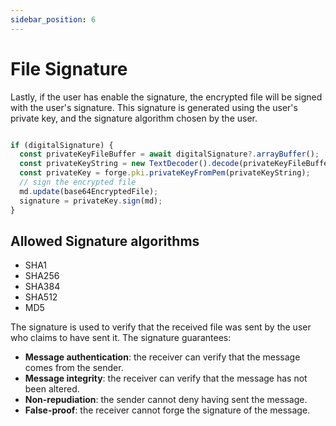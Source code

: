 ```yaml
---
sidebar_position: 6
---
```


# File Signature

Lastly, if the user has enable the signature, the encrypted file will be signed with the user's signature.
This signature is generated using the user's private key, and the signature algorithm chosen by the user.

````typescript title="Signature"

if (digitalSignature) {
  const privateKeyFileBuffer = await digitalSignature?.arrayBuffer();
  const privateKeyString = new TextDecoder().decode(privateKeyFileBuffer);
  const privateKey = forge.pki.privateKeyFromPem(privateKeyString);
  // sign the encrypted file
  md.update(base64EncryptedFile);
  signature = privateKey.sign(md);
}
````

## Allowed Signature algorithms

- SHA1
- SHA256
- SHA384
- SHA512
- MD5

The signature is used to verify that the received file was sent by the user who claims to have sent it.
The signature guarantees:

- **Message authentication**: the receiver can verify that the message comes from the sender.
- **Message integrity**: the receiver can verify that the message has not been altered.
- **Non-repudiation**: the sender cannot deny having sent the message.
- **False-proof**: the receiver cannot forge the signature of the message.
